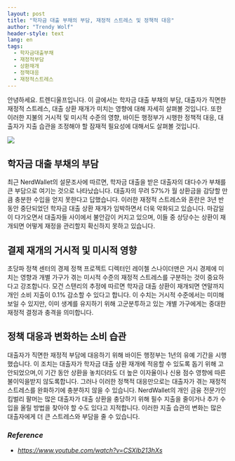 ```yaml
---
layout: post
title: "학자금 대출 부채의 부담, 재정적 스트레스 및 정책적 대응"
author: "Trendy Wolf"
header-style: text
lang: en
tags:
  - 학자금대출부채
  - 재정적부담
  - 상환재개
  - 정책대응
  - 재정적스트레스
---
```


안녕하세요. 트렌디울프입니다. 이 글에서는 학자금 대출 부채의 부담, 대출자가 직면한 재정적 스트레스, 대출 상환 재개가 미치는 영향에 대해 자세히 살펴볼 것입니다. 또한 이러한 지불의 거시적 및 미시적 수준의 영향, 바이든 행정부가 시행한 정책적 대응, 대출자가 지출 습관을 조정해야 할 잠재적 필요성에 대해서도 살펴볼 것입니다.

<img
    src="https://i.ytimg.com/vi/CSXIb213hXs/hqdefault.jpg"
/>


## 학자금 대출 부채의 부담
최근 NerdWallet의 설문조사에 따르면, 학자금 대출을 받은 대출자의 대다수가 부채를 큰 부담으로 여기는 것으로 나타났습니다. 대출자의 무려 57%가 월 상환금을 감당할 만큼 충분한 수입을 얻지 못한다고 답했습니다. 이러한 재정적 스트레스와 혼란은 3년 반 동안 중단되었던 학자금 대출 상환 재개가 임박하면서 더욱 악화되고 있습니다. 마감일이 다가오면서 대출자들 사이에서 불안감이 커지고 있으며, 이들 중 상당수는 상환이 재개되면 어떻게 재정을 관리할지 확신하지 못하고 있습니다.

## 결제 재개의 거시적 및 미시적 영향
초당파 정책 센터의 경제 정책 프로젝트 디렉터인 레이첼 스나이더맨은 거시 경제에 미치는 영향과 개별 가구가 겪는 미시적 수준의 재정적 스트레스를 구분하는 것이 중요하다고 강조합니다. 모건 스탠리의 추정에 따르면 학자금 대출 상환이 재개되면 연말까지 개인 소비 지출이 0.1% 감소할 수 있다고 합니다. 이 수치는 거시적 수준에서는 미미해 보일 수 있지만, 이미 생계를 유지하기 위해 고군분투하고 있는 개별 가구에게는 중대한 재정적 결정과 충격을 의미합니다.

## 정책 대응과 변화하는 소비 습관
대출자가 직면한 재정적 부담에 대응하기 위해 바이든 행정부는 1년의 유예 기간을 시행했습니다. 이 조치는 대출자가 학자금 대출 상환 재개에 적응할 수 있도록 돕기 위해 고안되었으며,이 기간 동안 상환을 놓치더라도 더 높은 이자율이나 신용 점수 영향에 따른 불이익을받지 않도록합니다. 그러나 이러한 정책적 대응만으로는 대출자가 겪는 재정적 스트레스를 완화하기에 충분하지 않을 수 있습니다. NerdWallet의 개인 금융 전문가인 킴벌리 팔머는 많은 대출자가 대출 상환을 충당하기 위해 필수 지출을 줄이거나 추가 수입을 올릴 방법을 찾아야 할 수도 있다고 지적합니다. 이러한 지출 습관의 변화는 많은 대출자에게 더 큰 스트레스와 부담을 줄 수 있습니다.


### _Reference_
- _https://www.youtube.com/watch?v=CSXIb213hXs_

